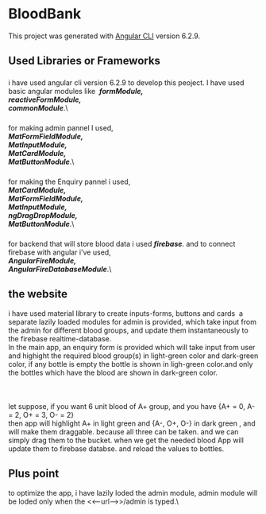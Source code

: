 # BloodBank

This project was generated with [Angular CLI](https://github.com/angular/angular-cli) version 6.2.9.

## Used Libraries or Frameworks

###
i have used angular cli version 6.2.9 to develop this peoject. I have used basic angular modules like&nbsp;
    ***formModule,\
    reactiveFormModule,\
    commonModule***.\
###
for making admin pannel I used,\
    ***MatFormFieldModule,\
    MatInputModule,\
    MatCardModule,\
    MatButtonModule***.\
###
for making the Enquiry pannel i used,\
    ***MatCardModule,\
    MatFormFieldModule,\
    MatInputModule,\
    ngDragDropModule,\
    MatButtonModule***.\
###
for backend that will store blood data i used ***firebase***. and to connect firebase with angular i've used,\
    ***AngularFireModule,\
    AngularFireDatabaseModule***.\

## the website

i have used material library to create inputs-forms, buttons and cards&nbsp;
a separate lazily loaded modules for admin is provided, which take input from the admin for different blood groups, and update them instantaneously to the firebase realtime-database.\
In the main app, an enquiry form is provided which will take input from user and highight the required blood group(s) in light-green color and dark-green color, if any bottle is empty the bottle is shown in ligh-green color.and only the bottles which have the blood are shown in dark-green color.\
\
\
\
let suppose, if you want 6 unit blood of A+ group, and you have {A+ = 0, A- = 2, O+ = 3, O- = 2}\
then app will highlight A+ in light green and {A-, O+, O-} in dark green , and will make them draggable. because all three can be taken. and we can simply drag them to the bucket.  when we get the needed blood App will update them to firebase databse. and reload the values to bottles.

## Plus point

to optimize the app,  i have lazily loded the admin module, admin module will be loded only when the <<--url-->>/admin is typed.\

